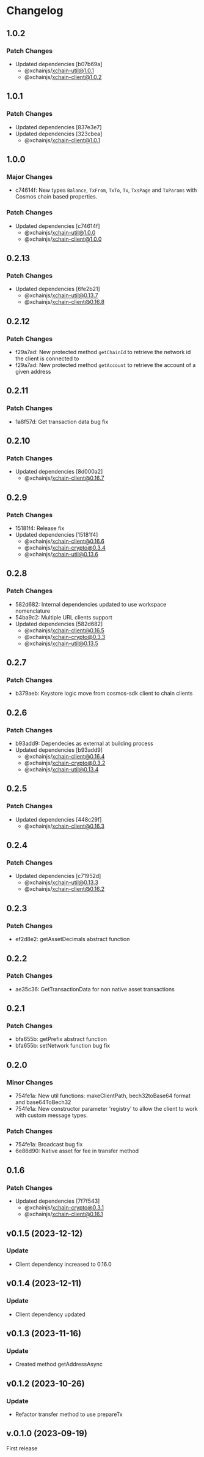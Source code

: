 # Changelog

## 1.0.2

### Patch Changes

- Updated dependencies [b07b69a]
  - @xchainjs/xchain-util@1.0.1
  - @xchainjs/xchain-client@1.0.2

## 1.0.1

### Patch Changes

- Updated dependencies [837e3e7]
- Updated dependencies [323cbea]
  - @xchainjs/xchain-client@1.0.1

## 1.0.0

### Major Changes

- c74614f: New types `Balance`, `TxFrom`, `TxTo`, `Tx`, `TxsPage` and `TxParams` with Cosmos chain based properties.

### Patch Changes

- Updated dependencies [c74614f]
  - @xchainjs/xchain-util@1.0.0
  - @xchainjs/xchain-client@1.0.0

## 0.2.13

### Patch Changes

- Updated dependencies [6fe2b21]
  - @xchainjs/xchain-util@0.13.7
  - @xchainjs/xchain-client@0.16.8

## 0.2.12

### Patch Changes

- f29a7ad: New protected method `getChainId` to retrieve the network id the client is connected to
- f29a7ad: New protected method `getAccount` to retrieve the account of a given address

## 0.2.11

### Patch Changes

- 1a8f57d: Get transaction data bug fix

## 0.2.10

### Patch Changes

- Updated dependencies [8d000a2]
  - @xchainjs/xchain-client@0.16.7

## 0.2.9

### Patch Changes

- 15181f4: Release fix
- Updated dependencies [15181f4]
  - @xchainjs/xchain-client@0.16.6
  - @xchainjs/xchain-crypto@0.3.4
  - @xchainjs/xchain-util@0.13.6

## 0.2.8

### Patch Changes

- 582d682: Internal dependencies updated to use workspace nomenclature
- 54ba9c2: Multiple URL clients support
- Updated dependencies [582d682]
  - @xchainjs/xchain-client@0.16.5
  - @xchainjs/xchain-crypto@0.3.3
  - @xchainjs/xchain-util@0.13.5

## 0.2.7

### Patch Changes

- b379aeb: Keystore logic move from cosmos-sdk client to chain clients

## 0.2.6

### Patch Changes

- b93add9: Dependecies as external at building process
- Updated dependencies [b93add9]
  - @xchainjs/xchain-client@0.16.4
  - @xchainjs/xchain-crypto@0.3.2
  - @xchainjs/xchain-util@0.13.4

## 0.2.5

### Patch Changes

- Updated dependencies [448c29f]
  - @xchainjs/xchain-client@0.16.3

## 0.2.4

### Patch Changes

- Updated dependencies [c71952d]
  - @xchainjs/xchain-util@0.13.3
  - @xchainjs/xchain-client@0.16.2

## 0.2.3

### Patch Changes

- ef2d8e2: getAssetDecimals abstract function

## 0.2.2

### Patch Changes

- ae35c36: GetTransactionData for non native asset transactions

## 0.2.1

### Patch Changes

- bfa655b: getPrefix abstract function
- bfa655b: setNetwork function bug fix

## 0.2.0

### Minor Changes

- 754fe1a: New util functions: makeClientPath, bech32toBase64 format and base64ToBech32
- 754fe1a: New constructor parameter 'registry' to allow the client to work with custom message types.

### Patch Changes

- 754fe1a: Broadcast bug fix
- 6e86d90: Native asset for fee in transfer method

## 0.1.6

### Patch Changes

- Updated dependencies [7f7f543]
  - @xchainjs/xchain-crypto@0.3.1
  - @xchainjs/xchain-client@0.16.1

## v0.1.5 (2023-12-12)

### Update

- Client dependency increased to 0.16.0

## v0.1.4 (2023-12-11)

### Update

- Client dependency updated

## v0.1.3 (2023-11-16)

### Update

- Created method getAddressAsync

## v0.1.2 (2023-10-26)

### Update

- Refactor transfer method to use prepareTx

## v.0.1.0 (2023-09-19)

First release
